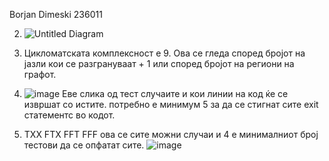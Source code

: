 Borjan Dimeski 236011

2. ![Untitled Diagram](https://github.com/user-attachments/assets/dc9118c1-e93c-4639-9867-4f7de90cf567)

3. Цикломатската комплексност е 9. Ова се гледа според бројот на јазли кои се разгрануваат + 1 или според бројот на региони на графот.

4. ![image](https://github.com/user-attachments/assets/e44ab71f-2713-41d0-9184-49d71a4489cd)
Еве слика од тест случаите и кои линии на код ќе се извршат со истите.
потребно е минимум 5 за да се стигнат сите exit статементс во кодот.

5. TXX FTX FFT FFF ова се сите можни случаи и 4 е минималниот број тестови да се опфатат сите.
![image](https://github.com/user-attachments/assets/b116ead4-2380-4823-978c-34c88ecf47fd)
